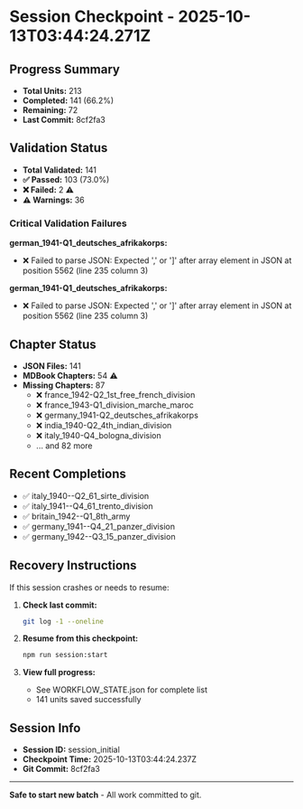 # Session Checkpoint - 2025-10-13T03:44:24.271Z

## Progress Summary

- **Total Units:** 213
- **Completed:** 141 (66.2%)
- **Remaining:** 72
- **Last Commit:** 8cf2fa3

## Validation Status

- **Total Validated:** 141
- **✅ Passed:** 103 (73.0%)
- **❌ Failed:** 2 ⚠️
- **⚠️ Warnings:** 36

### Critical Validation Failures

**german_1941-Q1_deutsches_afrikakorps:**
  - ❌ Failed to parse JSON: Expected ',' or ']' after array element in JSON at position 5562 (line 235 column 3)

**german_1941-Q1_deutsches_afrikakorps:**
  - ❌ Failed to parse JSON: Expected ',' or ']' after array element in JSON at position 5562 (line 235 column 3)

## Chapter Status

- **JSON Files:** 141
- **MDBook Chapters:** 54 ⚠️
- **Missing Chapters:** 87
  - ❌ france_1942-Q2_1st_free_french_division
  - ❌ france_1943-Q1_division_marche_maroc
  - ❌ germany_1941-Q2_deutsches_afrikakorps
  - ❌ india_1940-Q2_4th_indian_division
  - ❌ italy_1940-Q4_bologna_division
  - ... and 82 more

## Recent Completions

- ✅ italy_1940--Q2_61_sirte_division
- ✅ italy_1941--Q4_61_trento_division
- ✅ britain_1942--Q1_8th_army
- ✅ germany_1941--Q4_21_panzer_division
- ✅ germany_1942--Q3_15_panzer_division

## Recovery Instructions

If this session crashes or needs to resume:

1. **Check last commit:**
   ```bash
   git log -1 --oneline
   ```

2. **Resume from this checkpoint:**
   ```bash
   npm run session:start
   ```

3. **View full progress:**
   - See WORKFLOW_STATE.json for complete list
   - 141 units saved successfully

## Session Info

- **Session ID:** session_initial
- **Checkpoint Time:** 2025-10-13T03:44:24.237Z
- **Git Commit:** 8cf2fa3

---

**Safe to start new batch** - All work committed to git.
